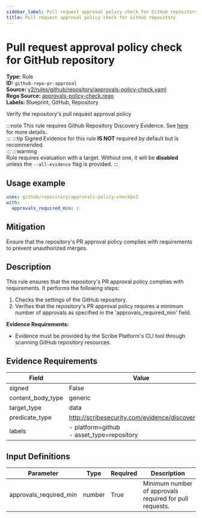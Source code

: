 ```yaml
---
sidebar_label: Pull request approval policy check for GitHub repository
title: Pull request approval policy check for GitHub repository
---  
```

# Pull request approval policy check for GitHub repository  
**Type:** Rule  
**ID:** `github-repo-pr-approval`  
**Source:** [v2/rules/github/repository/approvals-policy-check.yaml](https://github.com/scribe-public/sample-policies/blob/main/v2/rules/github/repository/approvals-policy-check.yaml)  
**Rego Source:** [approvals-policy-check.rego](https://github.com/scribe-public/sample-policies/blob/main/v2/rules/github/repository/approvals-policy-check.rego)  
**Labels:** Blueprint, GitHub, Repository  

Verify the repository's pull request approval policy

:::note 
This rule requires Github Repository Discovery Evidence. See [here](/docs/platforms/discover#github-discovery) for more details.  
::: 
:::tip 
Signed Evidence for this rule **IS NOT** required by default but is recommended.  
::: 
:::warning  
Rule requires evaluation with a target. Without one, it will be **disabled** unless the `--all-evidence` flag is provided.
::: 

## Usage example

```yaml
uses: github/repository/approvals-policy-check@v2
with:
  approvals_required_min: 1
```

## Mitigation  
Ensure that the repository's PR approval policy complies with requirements to prevent unauthorized merges.


## Description  
This rule ensures that the repository's PR approval policy complies with requirements.
It performs the following steps:

1. Checks the settings of the GitHub repository.
2. Verifies that the repository's PR approval policy requires a minimum number of approvals as specified in the 'approvals_required_min' field.

**Evidence Requirements:**
- Evidence must be provided by the Scribe Platform's CLI tool through scanning GitHub repository resources.

## Evidence Requirements  
| Field | Value |
|-------|-------|
| signed | False |
| content_body_type | generic |
| target_type | data |
| predicate_type | http://scribesecurity.com/evidence/discovery/v0.1 |
| labels | - platform=github<br/>- asset_type=repository |

## Input Definitions  
| Parameter | Type | Required | Description |
|-----------|------|----------|-------------|
| approvals_required_min | number | True | Minimum number of approvals required for pull requests. |

